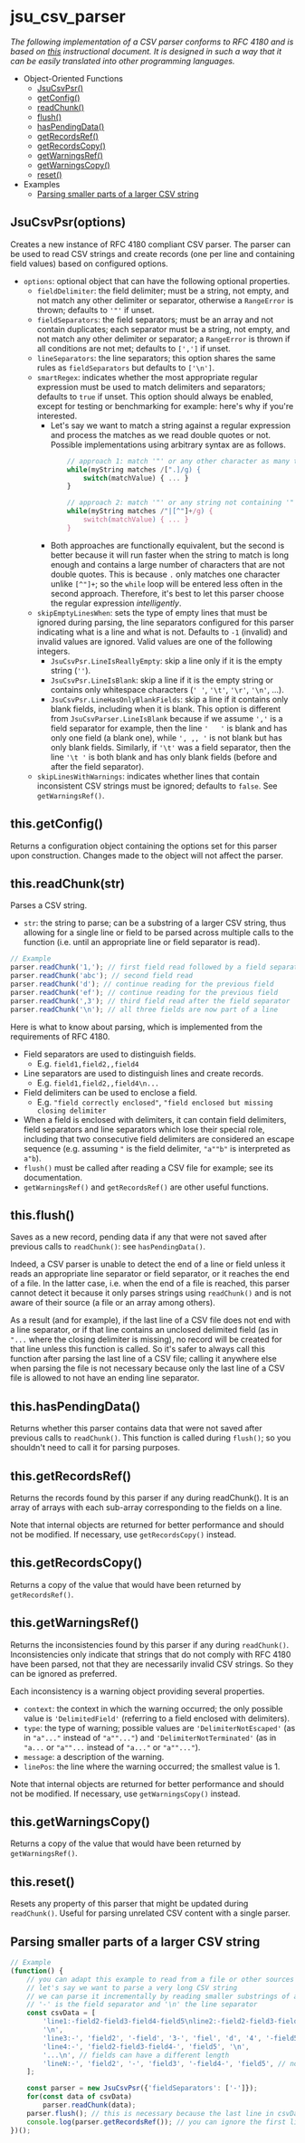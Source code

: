 # jsu_csv_parser

*The following implementation of a CSV parser conforms to RFC 4180 and is based
on [this](https://github.com/arlogy/devnotes/blob/master/data/csv_parsing_for_the_developer.md)
instructional document. It is designed in such a way that it can be easily
translated into other programming languages.*

- Object-Oriented Functions
    - [JsuCsvPsr()](#jsucsvpsroptions)
    - [getConfig()](#thisgetconfig)
    - [readChunk()](#thisreadchunkstr)
    - [flush()](#thisflush)
    - [hasPendingData()](#thishaspendingdata)
    - [getRecordsRef()](#thisgetrecordsref)
    - [getRecordsCopy()](#thisgetrecordscopy)
    - [getWarningsRef()](#thisgetwarningsref)
    - [getWarningsCopy()](#thisgetwarningscopy)
    - [reset()](#thisreset)
- Examples
    - [Parsing smaller parts of a larger CSV string](#parsing-smaller-parts-of-a-larger-csv-string)

## JsuCsvPsr(options)

Creates a new instance of RFC 4180 compliant CSV parser. The parser can be used
to read CSV strings and create records (one per line and containing field
values) based on configured options.
- `options`: optional object that can have the following optional properties.
    - `fieldDelimiter`: the field delimiter; must be a string, not empty, and
    not match any other delimiter or separator, otherwise a `RangeError` is
    thrown; defaults to `'"'` if unset.
    - `fieldSeparators`: the field separators; must be an array and not contain
    duplicates; each separator must be a string, not empty, and not match any
    other delimiter or separator; a `RangeError` is thrown if all conditions
    are not met; defaults to `[',']` if unset.
    - `lineSeparators`: the line separators; this option shares the same rules
    as `fieldSeparators` but defaults to `['\n']`.
    - `smartRegex`: indicates whether the most appropriate regular expression
    must be used to match delimiters and separators; defaults to `true` if
    unset. This option should always be enabled, except for testing or
    benchmarking for example: here's why if you're interested.
        - Let's say we want to match a string against a regular expression and
        process the matches as we read double quotes or not. Possible
        implementations using arbitrary syntax are as follows.
            ```javascript
                // approach 1: match '"' or any other character as many times as possible in myString
                while(myString matches /[".]/g) {
                    switch(matchValue) { ... }
                }

                // approach 2: match '"' or any string not containing '"' as many times as possible in myString
                while(myString matches /"|[^"]+/g) {
                    switch(matchValue) { ... }
                }
            ```
        - Both approaches are functionally equivalent, but the second is better
        because it will run faster when the string to match is long enough and
        contains a large number of characters that are not double quotes.
        This is because `.` only matches one character unlike `[^"]+`; so the
        `while` loop will be entered less often in the second approach.
        Therefore, it's best to let this parser choose the regular expression
        *intelligently*.
    - `skipEmptyLinesWhen`: sets the type of empty lines that must be ignored
    during parsing, the line separators configured for this parser indicating
    what is a line and what is not. Defaults to `-1` (invalid) and invalid
    values are ignored. Valid values are one of the following integers.
        - `JsuCsvPsr.LineIsReallyEmpty`: skip a line only if it is the empty
        string (`''`).
        - `JsuCsvPsr.LineIsBlank`: skip a line if it is the empty string or
        contains only whitespace characters (`' '`, `'\t'`, `'\r'`, `'\n'`,
        ...).
        - `JsuCsvPsr.LineHasOnlyBlankFields`: skip a line if it contains only
        blank fields, including when it is blank. This option is different from
        `JsuCsvParser.LineIsBlank` because if we assume `','` is a field
        separator for example, then the line `'   '` is blank and has only one
        field (a blank one), while `', ,, '` is not blank but has only blank
        fields. Similarly, if `'\t'` was a field separator, then the line
        `'\t '` is both blank and has only blank fields (before and after the
        field separator).
    - `skipLinesWithWarnings`: indicates whether lines that contain inconsistent
    CSV strings must be ignored; defaults to `false`. See `getWarningsRef()`.

## this.getConfig()

Returns a configuration object containing the options set for this parser upon
construction. Changes made to the object will not affect the parser.

## this.readChunk(str)

Parses a CSV string.
- `str`: the string to parse; can be a substring of a larger CSV string, thus
allowing for a single line or field to be parsed across multiple calls to the
function (i.e. until an appropriate line or field separator is read).

```javascript
// Example
parser.readChunk('1,'); // first field read followed by a field separator announcing a new field
parser.readChunk('abc'); // second field read
parser.readChunk('d'); // continue reading for the previous field
parser.readChunk('ef'); // continue reading for the previous field
parser.readChunk(',3'); // third field read after the field separator
parser.readChunk('\n'); // all three fields are now part of a line
```

Here is what to know about parsing, which is implemented from the requirements
of RFC 4180.
- Field separators are used to distinguish fields.
    - E.g. `field1,field2,,field4`
- Line separators are used to distinguish lines and create records.
    - E.g. `field1,field2,,field4\n...`
- Field delimiters can be used to enclose a field.
    - E.g. `"field correctly enclosed"`, `"field enclosed but missing closing delimiter`
- When a field is enclosed with delimiters, it can contain field delimiters,
field separators and line separators which lose their special role, including
that two consecutive field delimiters are considered an escape sequence (e.g.
assuming `"` is the field delimiter, `"a""b"` is interpreted as `a"b`).
- `flush()` must be called after reading a CSV file for example; see its
documentation.
- `getWarningsRef()` and `getRecordsRef()` are other useful functions.

## this.flush()

Saves as a new record, pending data if any that were not saved after previous
calls to `readChunk()`: see `hasPendingData()`.

Indeed, a CSV parser is unable to detect the end of a line or field unless it
reads an appropriate line separator or field separator, or it reaches the end of
a file. In the latter case, i.e. when the end of a file is reached, this parser
cannot detect it because it only parses strings using `readChunk()` and is not
aware of their source (a file or an array among others).

As a result (and for example), if the last line of a CSV file does not end with
a line separator, or if that line contains an unclosed delimited field (as in
`"...` where the closing delimiter is missing), no record will be created for
that line unless this function is called. So it's safer to always call this
function after parsing the last line of a CSV file; calling it anywhere else
when parsing the file is not necessary because only the last line of a CSV file
is allowed to not have an ending line separator.

## this.hasPendingData()

Returns whether this parser contains data that were not saved after previous
calls to `readChunk()`. This function is called during `flush()`; so you
shouldn't need to call it for parsing purposes.

## this.getRecordsRef()

Returns the records found by this parser if any during readChunk(). It is an
array of arrays with each sub-array corresponding to the fields on a line.

Note that internal objects are returned for better performance and should not be
modified. If necessary, use `getRecordsCopy()` instead.

## this.getRecordsCopy()

Returns a copy of the value that would have been returned by `getRecordsRef()`.

## this.getWarningsRef()

Returns the inconsistencies found by this parser if any during `readChunk()`.
Inconsistencies only indicate that strings that do not comply with RFC 4180 have
been parsed, not that they are necessarily invalid CSV strings. So they can be
ignored as preferred.

Each inconsistency is a warning object providing several properties.
- `context`: the context in which the warning occurred; the only possible value
is `'DelimitedField'` (referring to a field enclosed with delimiters).
- `type`: the type of warning; possible values are `'DelimiterNotEscaped'` (as
in `"a"..."` instead of `"a""..."`) and `'DelimiterNotTerminated'` (as in
`"a...` or `"a""...` instead of `"a..."` or `"a""..."`).
- `message`: a description of the warning.
- `linePos`: the line where the warning occurred; the smallest value is 1.

Note that internal objects are returned for better performance and should not be
modified. If necessary, use `getWarningsCopy()` instead.

## this.getWarningsCopy()

Returns a copy of the value that would have been returned by `getWarningsRef()`.

## this.reset()

Resets any property of this parser that might be updated during `readChunk()`.
Useful for parsing unrelated CSV content with a single parser.

## Parsing smaller parts of a larger CSV string

```javascript
// Example
(function() {
    // you can adapt this example to read from a file or other sources
    // let's say we want to parse a very long CSV string
    // we can parse it incrementally by reading smaller substrings of arbitrary length
    // '-' is the field separator and '\n' the line separator
    const csvData = [
        'line1:-field2-field3-field4-field5\nline2:-field2-field3-field4-field5',
        '\n',
        'line3:-', 'field2', '-field', '3-', 'fiel', 'd', '4', '-field5\n',
        'line4:-', 'field2-field3-field4-', 'field5', '\n',
        '...\n', // fields can have a different length
        'lineN:-', 'field2', '-', 'field3', '-field4-', 'field5', // no line separator at the end of the last line
    ];

    const parser = new JsuCsvPsr({'fieldSeparators': ['-']});
    for(const data of csvData)
        parser.readChunk(data);
    parser.flush(); // this is necessary because the last line in csvData does not end with a line separator
    console.log(parser.getRecordsRef()); // you can ignore the first line if it is a header line for example
})();
```
